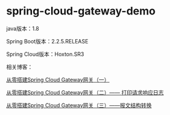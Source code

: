 # spring-cloud-gateway-demo
java版本：1.8

Spring Boot版本：2.2.5.RELEASE

Spring Cloud版本：Hoxton.SR3

相关博客：

[从零搭建Spring Cloud Gateway网关（一）](https://www.lifengdi.com/archives/article/1776)

[从零搭建Spring Cloud Gateway网关（二）—— 打印请求响应日志](https://www.lifengdi.com/archives/article/1778)

[从零搭建Spring Cloud Gateway网关（三）——报文结构转换](https://www.lifengdi.com/archives/article/2006)